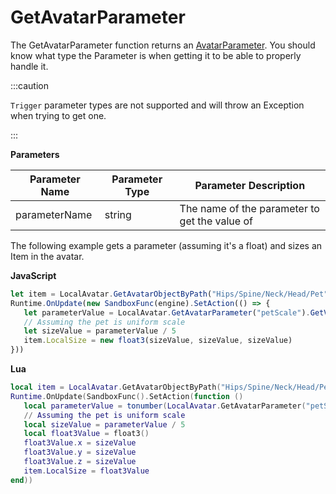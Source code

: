 # GetAvatarParameter

The GetAvatarParameter function returns an [AvatarParameter](./../avatarparameter). You should know what type the Parameter is when getting it to be able to properly handle it.

:::caution

`Trigger` parameter types are not supported and will throw an Exception when trying to get one.

:::

**Parameters**

 Parameter Name | Parameter Type | Parameter Description
 --- | --- | ---
 parameterName | string | The name of the parameter to get the value of

 The following example gets a parameter (assuming it's a float) and sizes an Item in the avatar.

 **JavaScript**
 ```js
let item = LocalAvatar.GetAvatarObjectByPath("Hips/Spine/Neck/Head/Pet")
Runtime.OnUpdate(new SandboxFunc(engine).SetAction(() => {
    let parameterValue = LocalAvatar.GetAvatarParameter("petScale").GetValue()
    // Assuming the pet is uniform scale
    let sizeValue = parameterValue / 5
    item.LocalSize = new float3(sizeValue, sizeValue, sizeValue)
}))
 ```

 **Lua**
 ```lua
local item = LocalAvatar.GetAvatarObjectByPath("Hips/Spine/Neck/Head/Pet")
Runtime.OnUpdate(SandboxFunc().SetAction(function ()
    local parameterValue = tonumber(LocalAvatar.GetAvatarParameter("petScale").GetValue())
    // Assuming the pet is uniform scale
    local sizeValue = parameterValue / 5
    local float3Value = float3()
    float3Value.x = sizeValue
    float3Value.y = sizeValue
    float3Value.z = sizeValue
    item.LocalSize = float3Value
end))
 ```